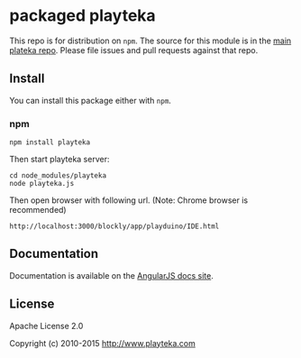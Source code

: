 # packaged playteka

This repo is for distribution on `npm`. The source for this module is in the
[main plateka repo](https://github.com/playteka/playteka/).
Please file issues and pull requests against that repo.

## Install

You can install this package either with `npm`.

### npm

```shell
npm install playteka
```

Then start playteka server:

```shell
cd node_modules/playteka
node playteka.js
```

Then open browser with following url.
(Note: Chrome browser is recommended)

```url
http://localhost:3000/blockly/app/playduino/IDE.html
```

## Documentation

Documentation is available on the
[AngularJS docs site](http://docs.angularjs.org/).

## License

Apache License 2.0

Copyright (c) 2010-2015 http://www.playteka.com

